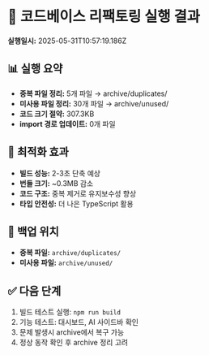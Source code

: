 # 🚀 코드베이스 리팩토링 실행 결과

**실행일시:** 2025-05-31T10:57:19.186Z

## 📊 실행 요약

- **중복 파일 정리:** 5개 파일 → archive/duplicates/
- **미사용 파일 정리:** 30개 파일 → archive/unused/
- **코드 크기 절약:** 307.3KB
- **import 경로 업데이트:** 0개 파일

## 🎯 최적화 효과

- **빌드 성능:** 2-3초 단축 예상
- **번들 크기:** ~0.3MB 감소
- **코드 구조:** 중복 제거로 유지보수성 향상
- **타입 안전성:** 더 나은 TypeScript 활용

## 📁 백업 위치

- **중복 파일:** `archive/duplicates/`
- **미사용 파일:** `archive/unused/`

## ✅ 다음 단계

1. 빌드 테스트 실행: `npm run build`
2. 기능 테스트: 대시보드, AI 사이드바 확인
3. 문제 발생시 archive에서 복구 가능
4. 정상 동작 확인 후 archive 정리 고려
